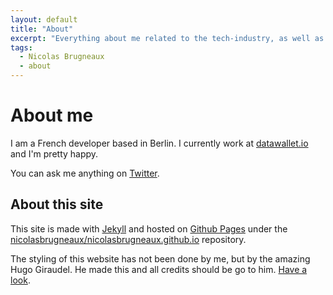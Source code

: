 ```yaml
---
layout: default
title: "About"
excerpt: "Everything about me related to the tech-industry, as well as a couple of hints about this site and how it was built."
tags:
  - Nicolas Brugneaux
  - about
---
```


# About me

I am a French developer based in Berlin. I currently work at [datawallet.io](https://datawallet.io) and I'm pretty happy. 

You can ask me anything on [Twitter](https://twitter.com/nbrugneaux).

## About this site

This site is made with [Jekyll](http://jekyllrb.com) and hosted on [Github Pages](https://pages.github.com/) under the [nicolasbrugneaux/nicolasbrugneaux.github.io](https://github.com/nicolasbrugneaux/nicolasbrugneaux.github.io) repository.

The styling of this website has not been done by me, but by the amazing Hugo Giraudel. He made this and all credits should be go to him. [Have a look](https://github.com/HugoGiraudel/hugogiraudel.github.com).
